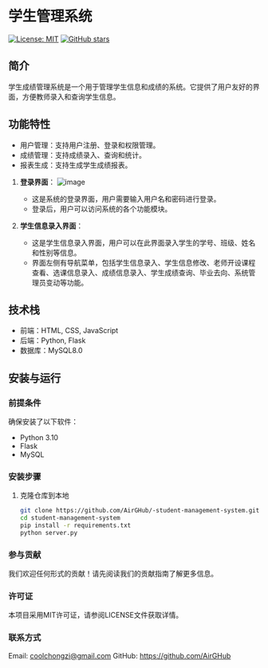 # 学生管理系统

[![License: MIT](https://img.shields.io/badge/License-MIT-yellow.svg)](https://opensource.org/licenses/MIT)
[![GitHub stars](https://img.shields.io/github/stars/你的用户名/项目名.svg?style=social&label=Star&maxAge=2592000)](https://github.com/AirGHub/-student-management-system/)

## 简介

学生成绩管理系统是一个用于管理学生信息和成绩的系统。它提供了用户友好的界面，方便教师录入和查询学生信息。

## 功能特性

- 用户管理：支持用户注册、登录和权限管理。
- 成绩管理：支持成绩录入、查询和统计。
- 报表生成：支持生成学生成绩报表。
  
1. **登录界面**：
   ![image](https://github.com/user-attachments/assets/6a26ea16-5fb5-44ec-8c86-7707cb4f5d34)
   - 这是系统的登录界面，用户需要输入用户名和密码进行登录。
   - 登录后，用户可以访问系统的各个功能模块。

2. **学生信息录入界面**：
   - 这是学生信息录入界面，用户可以在此界面录入学生的学号、班级、姓名和性别等信息。
   - 界面左侧有导航菜单，包括学生信息录入、学生信息修改、老师开设课程查看、选课信息录入、成绩信息录入、学生成绩查询、毕业去向、系统管理员变动等功能。



## 技术栈

- 前端：HTML, CSS, JavaScript
- 后端：Python, Flask
- 数据库：MySQL8.0

## 安装与运行

### 前提条件

确保安装了以下软件：
- Python 3.10
- Flask
- MySQL


### 安装步骤

1. 克隆仓库到本地
   ```bash
   git clone https://github.com/AirGHub/-student-management-system.git
   cd student-management-system
   pip install -r requirements.txt
   python server.py
### 参与贡献
我们欢迎任何形式的贡献！请先阅读我们的贡献指南了解更多信息。

### 许可证
本项目采用MIT许可证，请参阅LICENSE文件获取详情。

### 联系方式
Email: coolchongzi@gmail.com
GitHub: https://github.com/AirGHub

